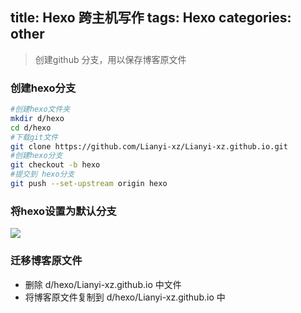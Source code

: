 title: Hexo 跨主机写作
tags: Hexo
categories: other
---
> 创建github 分支，用以保存博客原文件

### 创建hexo分支
```bash
#创建hexo文件夹
mkdir d/hexo
cd d/hexo
#下载git文件
git clone https://github.com/Lianyi-xz/Lianyi-xz.github.io.git
#创建hexo分支
git checkout -b hexo
#提交到 hexo分支
git push --set-upstream origin hexo
```

### 将hexo设置为默认分支
![](https://ws1.sinaimg.cn/large/006Xrlj6gy1fo5dmap5zfj30t60bh3zn.jpg)

### 迁移博客原文件
* 删除 d/hexo/Lianyi-xz.github.io 中文件
* 将博客原文件复制到 d/hexo/Lianyi-xz.github.io 中

